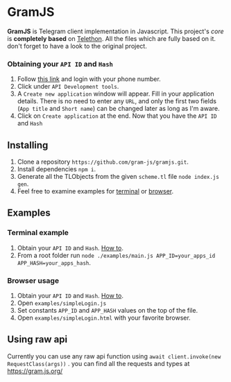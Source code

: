 # GramJS
**GramJS** is Telegram client implementation in Javascript. This project's _core_ is **completely based** on
[Telethon](https://github.com/LonamiWebs/Telethon). All the files which are fully based on it.
don't forget to have a look to the original project.

### Obtaining your `API ID` and `Hash`
1. Follow [this link](https://my.telegram.org) and login with your phone number.
2. Click under `API Development tools`.
3. A `Create new application` window will appear. Fill in your application details.
There is no need to enter any `URL`, and only the first two fields (`App title` and `Short name`)
can be changed later as long as I'm aware.
4. Click on `Create application` at the end. Now that you have the `API ID` and `Hash`

## Installing
1. Clone a repository `https://github.com/gram-js/gramjs.git`.
2. Install dependencies `npm i`.
3. Generate all the TLObjects from the given `scheme.tl` file `node index.js gen`.
4. Feel free to examine examples for [terminal](#terminal-example) or [browser](#browser-example).

## Examples
### Terminal example
1. Obtain your `API ID` and `Hash`. [How to](#obtaining-your-api-id-and-hash).
2. From a root folder run `node ./examples/main.js APP_ID=your_apps_id APP_HASH=your_apps_hash`.

### Browser usage
1. Obtain your `API ID` and `Hash`. [How to](#obtaining-your-api-id-and-hash).
2. Open `examples/simpleLogin.js`
3. Set constants `APP_ID` and `APP_HASH` values on the top of the file.
4. Open `examples/simpleLogin.html` with your favorite browser.

## Using raw api
Currently you can use any raw api function using `await client.invoke(new RequestClass(args))` .
you can find all the requests and types at https://gram.js.org/
